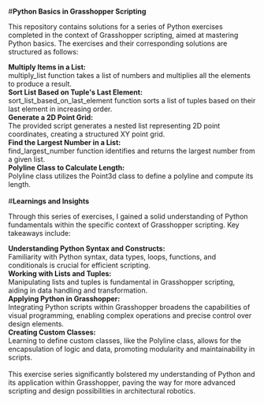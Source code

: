 #**Python Basics in Grasshopper Scripting**

This repository contains solutions for a series of Python exercises completed in the context of Grasshopper scripting, aimed at mastering Python basics. The exercises and their corresponding solutions are structured as follows:

**Multiply Items in a List:**<br />
multiply_list function takes a list of numbers and multiplies all the elements to produce a result.<br />
**Sort List Based on Tuple's Last Element:**<br />
sort_list_based_on_last_element function sorts a list of tuples based on their last element in increasing order.<br />
**Generate a 2D Point Grid:**<br />
The provided script generates a nested list representing 2D point coordinates, creating a structured XY point grid.<br />
**Find the Largest Number in a List:**<br />
find_largest_number function identifies and returns the largest number from a given list.<br />
**Polyline Class to Calculate Length:**<br />
Polyline class utilizes the Point3d class to define a polyline and compute its length.<br />
<br />
#**Learnings and Insights**<br />

Through this series of exercises, I gained a solid understanding of Python fundamentals within the specific context of Grasshopper scripting. Key takeaways include:
<br />

**Understanding Python Syntax and Constructs:**<br />
Familiarity with Python syntax, data types, loops, functions, and conditionals is crucial for efficient scripting.<br />
**Working with Lists and Tuples:**<br />
Manipulating lists and tuples is fundamental in Grasshopper scripting, aiding in data handling and transformation.<br />
**Applying Python in Grasshopper:**<br />
Integrating Python scripts within Grasshopper broadens the capabilities of visual programming, enabling complex operations and precise control over design elements.<br />
**Creating Custom Classes:**<br />
Learning to define custom classes, like the Polyline class, allows for the encapsulation of logic and data, promoting modularity and maintainability in scripts.<br /><br />
This exercise series significantly bolstered my understanding of Python and its application within Grasshopper, paving the way for more advanced scripting and design possibilities in architectural robotics.
